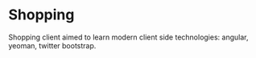 Shopping
========

Shopping client aimed to learn modern client side technologies: angular, yeoman, twitter bootstrap.
